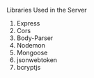 Libraries Used in the Server

1. Express
2. Cors
3. Body-Parser
4. Nodemon
5. Mongoose
6. jsonwebtoken
7. bcryptjs